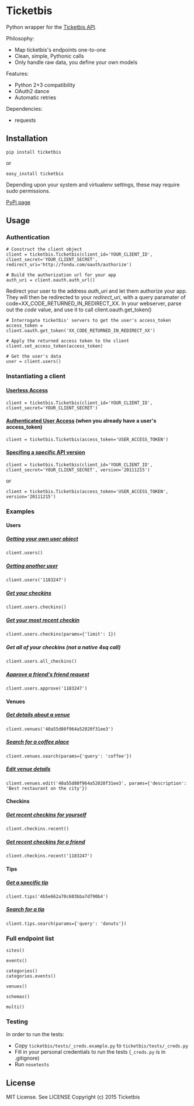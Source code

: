# Ticketbis

Python wrapper for the [Ticketbis API](http://developer.ticketbis.com/docs/).

Philosophy:

* Map ticketbis's endpoints one-to-one
* Clean, simple, Pythonic calls
* Only handle raw data, you define your own models

Features:

* Python 2+3 compatibility
* OAuth2 dance
* Automatic retries

Dependencies:

* requests

## Installation

    pip install ticketbis

or

    easy_install ticketbis

Depending upon your system and virtualenv settings, these may require sudo permissions.

[PyPi page](https://pypi.python.org/pypi/ticketbis)

## Usage

### Authentication

    # Construct the client object
    client = ticketbis.Ticketbis(client_id='YOUR_CLIENT_ID', client_secret='YOUR_CLIENT_SECRET', redirect_uri='http://fondu.com/oauth/authorize')

    # Build the authorization url for your app
    auth_uri = client.oauth.auth_url()

Redirect your user to the address *auth_uri* and let them authorize your app. They will then be redirected to your *redirect_uri*, with a query paramater of code=XX_CODE_RETURNED_IN_REDIRECT_XX. In your webserver, parse out the *code* value, and use it to call client.oauth.get_token()

    # Interrogate ticketbis' servers to get the user's access_token
    access_token = client.oauth.get_token('XX_CODE_RETURNED_IN_REDIRECT_XX')

    # Apply the returned access token to the client
    client.set_access_token(access_token)

    # Get the user's data
    user = client.users()

### Instantiating a client
#### [Userless Access](https://developer.ticketbis.com/overview/auth)
    client = ticketbis.Ticketbis(client_id='YOUR_CLIENT_ID', client_secret='YOUR_CLIENT_SECRET')

#### [Authenticated User Access](https://developer.ticketbis.com/overview/auth) (when you already have a user's access_token)
    client = ticketbis.Ticketbis(access_token='USER_ACCESS_TOKEN')


#### [Specifing a specific API version](https://developer.ticketbis.com/overview/versioning)
    client = ticketbis.Ticketbis(client_id='YOUR_CLIENT_ID', client_secret='YOUR_CLIENT_SECRET', version='20111215')
or

    client = ticketbis.Ticketbis(access_token='USER_ACCESS_TOKEN', version='20111215')


### Examples

#### Users
##### [Getting your own user object](https://developer.ticketbis.com/docs/users/users)
    client.users()
##### [Getting another user](https://developer.ticketbis.com/docs/users/users)
    client.users('1183247')
##### [Get your checkins](https://developer.ticketbis.com/docs/users/checkins)
    client.users.checkins()
##### [Get your most recent checkin](https://developer.ticketbis.com/docs/users/checkins)
    client.users.checkins(params={'limit': 1})
##### Get *all* of your checkins (not a native 4sq call)
    client.users.all_checkins()
##### [Approve a friend's friend request](https://developer.ticketbis.com/docs/users/approve)
    client.users.approve('1183247')

#### Venues
##### [Get details about a venue](https://developer.ticketbis.com/docs/venues/venues)
    client.venues('40a55d80f964a52020f31ee3')
##### [Search for a coffee place](https://developer.ticketbis.com/docs/venues/search)
    client.venues.search(params={'query': 'coffee'})
##### [Edit venue details](https://developer.ticketbis.com/docs/venues/edit)
    client.venues.edit('40a55d80f964a52020f31ee3', params={'description': 'Best restaurant on the city'})

#### Checkins
##### [Get recent checkins for yourself](https://developer.ticketbis.com/docs/checkins/recent)
    client.checkins.recent()
##### [Get recent checkins for a friend](https://developer.ticketbis.com/docs/checkins/recent)
    client.checkins.recent('1183247')

#### Tips
##### [Get a specific tip](https://developer.ticketbis.com/docs/tips/tips)
    client.tips('4b5e662a70c603bba7d790b4')
##### [Search for a tip](https://developer.ticketbis.com/docs/tips/search)
    client.tips.search(params={'query': 'donuts'})


### Full endpoint list
    sites()

    events()

    categories()
    categories.events()

    venues()

    schemas()

    multi()


### Testing
In order to run the tests:
* Copy `ticketbis/tests/_creds.example.py` to `ticketbis/tests/_creds.py`
* Fill in your personal credentials to run the tests (`_creds.py` is in .gitignore)
* Run `nosetests`

## License
MIT License. See LICENSE
Copyright (c) 2015 Ticketbis
